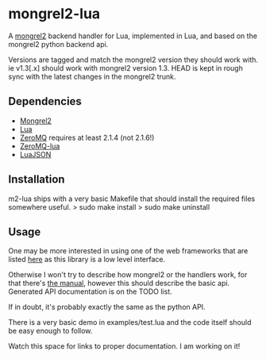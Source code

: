 mongrel2-lua
============

A [mongrel2](http://mongrel2.org/index) backend handler for Lua, implemented in Lua, and based on the mongrel2 python backend api.

Versions are tagged and match the mongrel2 version they should work with. ie v1.3[.x] should work with mongrel2 version 1.3. HEAD is kept in rough sync with the latest changes in the mongrel2 trunk.

Dependencies
------------
* [Mongrel2](http://mongrel2.org/index)
* [Lua](http://www.lua.org/)
* [ZeroMQ](http://www.zeromq.org/) requires at least 2.1.4 (not 2.1.6!)
* [ZeroMQ-lua](http://github.com/iamaleksey/lua-zmq)
* [LuaJSON](http://github.com/harningt/luajson)

Installation
------------
m2-lua ships with a very basic Makefile that should install the required files somewhere useful.
    > sudo make install
    > sudo make uninstall

Usage
-----

One may be more interested in using one of the web frameworks that are listed [here](https://github.com/jsimmons/mongrel2-lua/wiki/Some-frameworks-using-mongrel2-lua)
as this library is a low level interface.

Otherwise I won't try to describe how mongrel2 or the handlers work, for that there's [the manual](http://mongrel2.org/doc/tip/docs/manual/book.wiki), however this should describe the basic api.
Generated API documentation is on the TODO list.

If in doubt, it's probably exactly the same as the python API.

There is a very basic demo in examples/test.lua and the code itself should be easy enough to follow.

Watch this space for links to proper documentation. I am working on it!

